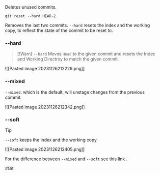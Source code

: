 
Deletes unused commits.

```
git reset --hard HEAD~2
```

Removes the last two commits. `--hard` resets the index and the working copy, to reflect the state of the commit to be reset to.

### --hard

>[!Warn]
>`--hard` Moves `Head` to the given commit and resets the Index and Working Directroy to match the given commit.

![[Pasted image 20231126212229.png]]

### --mixed

`--mixed`. which is the default, will unstage changes from the previous commit.

![[Pasted image 20231126212342.png]]
### --soft

>[!Tip]
>`--soft` keeps the index and the working copy.

![[Pasted image 20231126212405.png]]

For the difference between `--mixed` and `--soft` see this [link](https://stackoverflow.com/questions/3528245/whats-the-difference-between-git-reset-mixed-soft-and-hard) .



#Git 
